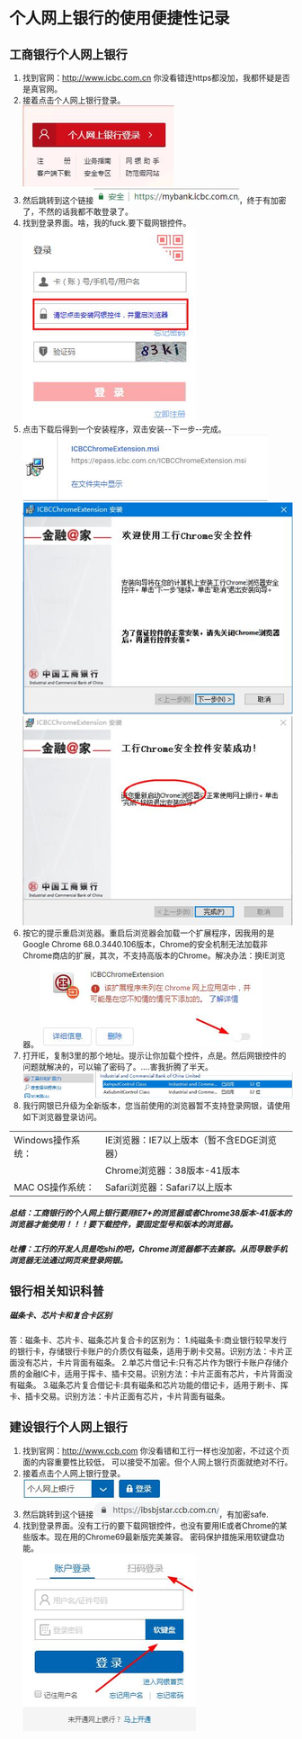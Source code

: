 # 个人网上银行的使用便捷性记录
## 工商银行个人网上银行
1. 找到官网：http://www.icbc.com.cn 你没看错连https都没加，我都怀疑是否是真官网。
2. 接着点击个人网上银行登录。                                                  
![](img/1.jpg '')
3. 然后跳转到这个链接![](img/2.jpg '')，终于有加密了，不然的话我都不敢登录了。
4. 找到登录界面。啥，我的fuck.要下载网银控件。                           
![](img/3.jpg '')
5. 点击下载后得到一个安装程序，双击安装--下一步--完成。                     
![](img/4.jpg '')![](img/5.jpg '')![](img/6.jpg '')
6. 按它的提示重启浏览器。重启后浏览器会加载一个扩展程序，因我用的是Google Chrome 68.0.3440.106版本，Chrome的安全机制无法加载非Chrome商店的扩展，其次，不支持高版本的Chrome。解决办法：换IE浏览器。
![](img/7.jpg '')
7. 打开IE，复制3里的那个地址。提示让你加载个控件，点是。然后网银控件的问题就解决的，可以输了密码了。....害我折腾了半天。
![](img/8.jpg '')
8. 我行网银已升级为全新版本，您当前使用的浏览器暂不支持登录网银，请使用如下浏览器登录访问。<br />
 <table style="font-size:16px;">
<tr> <td>Windows操作系统：</td> <td>IE浏览器：IE7以上版本（暂不含EDGE浏览器）</td></tr>
<tr> <td></td> <td>Chrome浏览器：38版本-41版本</td></tr>
<tr> <td>MAC OS操作系统：</td> <td>Safari浏览器：Safari7以上版本</td></tr>  	
</table>						   			

##### 总结：工商银行的个人网上银行要用IE7+的浏览器或者Chrome38版本-41版本的浏览器才能使用！！！要下载控件，要固定型号和版本的浏览器。
##### 吐槽：工行的开发人员是吃shi的吧，Chrome浏览器都不去兼容。从而导致手机浏览器无法通过网页来登录网银。

## 银行相关知识科普
##### 磁条卡、芯片卡和复合卡区别
答：磁条卡、芯片卡、磁条芯片复合卡的区别为： 1.纯磁条卡:商业银行较早发行的银行卡，存储银行卡账户的介质仅有磁条，适用于刷卡交易。识别方法：卡片正面没有芯片，卡片背面有磁条。 2.单芯片借记卡:只有芯片作为银行卡账户存储介质的金融IC卡，适用于挥卡、插卡交易。识别方法：卡片正面有芯片，卡片背面没有磁条。 3.磁条芯片复合借记卡:具有磁条和芯片功能的借记卡，适用于刷卡、挥卡、插卡交易。识别方法：卡片正面有芯片，卡片背面有磁条。

## 建设银行个人网上银行
1. 找到官网：http://www.ccb.com 你没看错和工行一样也没加密，不过这个页面的内容重要性比较低，
可以接受不加密。但个人网上银行页面就绝对不行。
2. 接着点击个人网上银行登录。                                                  
![](img/9.jpg '')
3. 然后跳转到这个链接![](img/10.jpg '')，有加密safe.
4. 找到登录界面。没有工行的要下载网银控件，也没有要用IE或者Chrome的某些版本。现在用的Chrome69最新版完美兼容。
密码保护措施采用软键盘功能。       
![](img/11.jpg '')
